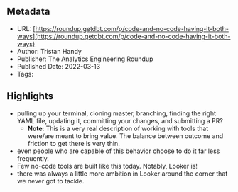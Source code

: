 ## Metadata
* URL: [https://roundup.getdbt.com/p/code-and-no-code-having-it-both-ways](https://roundup.getdbt.com/p/code-and-no-code-having-it-both-ways)
* Author: Tristan Handy
* Publisher: The Analytics Engineering Roundup
* Published Date: 2022-03-13
* Tags: 

## Highlights
* pulling up your terminal, cloning master, branching, finding the right YAML file, updating it, committing your changes, and submitting a PR?
  * **Note**: This is a very real description of working with tools that were/are meant to bring value. The balance between outcome and friction to get there is very thin.
* even people who are capable of this behavior choose to do it far less frequently.
* Few no-code tools are built like this today. Notably, Looker is!
* there was always a little more ambition in Looker around the corner that we never got to tackle.
